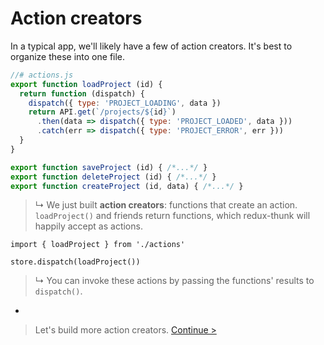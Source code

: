 # Action creators

In a typical app, we'll likely have a few of action creators. It's best to organize these into one file.

```js
//# actions.js
export function loadProject (id) {
  return function (dispatch) {
    dispatch({ type: 'PROJECT_LOADING', data })
    return API.get(`/projects/${id}`)
      .then(data => dispatch({ type: 'PROJECT_LOADED', data }))
      .catch(err => dispatch({ type: 'PROJECT_ERROR', err }))
  }
}

export function saveProject (id) { /*...*/ }
export function deleteProject (id) { /*...*/ }
export function createProject (id, data) { /*...*/ }
```

> ↳ We just built **action creators**: functions that create an action. `loadProject()` and friends return functions, which redux-thunk will happily accept as actions.

```
import { loadProject } from './actions'

store.dispatch(loadProject())
```

> ↳ You can invoke these actions by passing the functions' results to `dispatch()`.

-

> Let's build more action creators. [Continue >](simple-action-creators.md)
